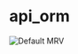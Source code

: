 # api_orm

![Default MRV](https://user-images.githubusercontent.com/85083611/160627874-f8fd4ade-3c82-400e-837a-0e4240094eaf.PNG)
